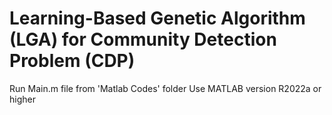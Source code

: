 # Learning-Based Genetic Algorithm (LGA) for Community Detection Problem (CDP)
Run Main.m file from 'Matlab Codes' folder
Use MATLAB version R2022a or higher

